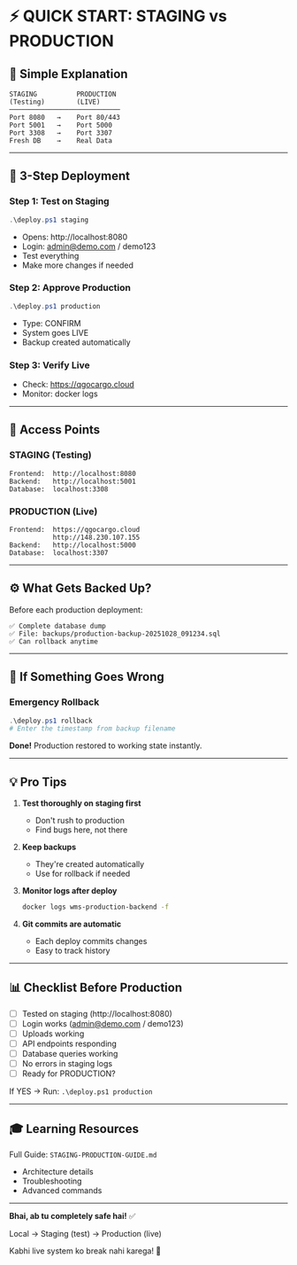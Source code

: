 # ⚡ QUICK START: STAGING vs PRODUCTION

## 🎯 Simple Explanation

```
STAGING          PRODUCTION
(Testing)        (LIVE)
────────────────────────────
Port 8080   →    Port 80/443
Port 5001   →    Port 5000
Port 3308   →    Port 3307
Fresh DB    →    Real Data
```

---

## 🚀 3-Step Deployment

### Step 1: Test on Staging
```powershell
.\deploy.ps1 staging
```
- Opens: http://localhost:8080
- Login: admin@demo.com / demo123
- Test everything
- Make more changes if needed

### Step 2: Approve Production
```powershell
.\deploy.ps1 production
```
- Type: CONFIRM
- System goes LIVE
- Backup created automatically

### Step 3: Verify Live
- Check: https://qgocargo.cloud
- Monitor: docker logs

---

## 📱 Access Points

### STAGING (Testing)
```
Frontend:  http://localhost:8080
Backend:   http://localhost:5001
Database:  localhost:3308
```

### PRODUCTION (Live)
```
Frontend:  https://qgocargo.cloud
           http://148.230.107.155
Backend:   http://localhost:5000
Database:  localhost:3307
```

---

## ⚙️ What Gets Backed Up?

Before each production deployment:
```
✅ Complete database dump
✅ File: backups/production-backup-20251028_091234.sql
✅ Can rollback anytime
```

---

## 🔄 If Something Goes Wrong

### Emergency Rollback
```powershell
.\deploy.ps1 rollback
# Enter the timestamp from backup filename
```

**Done!** Production restored to working state instantly.

---

## 💡 Pro Tips

1. **Test thoroughly on staging first**
   - Don't rush to production
   - Find bugs here, not there

2. **Keep backups**
   - They're created automatically
   - Use for rollback if needed

3. **Monitor logs after deploy**
   ```bash
   docker logs wms-production-backend -f
   ```

4. **Git commits are automatic**
   - Each deploy commits changes
   - Easy to track history

---

## 📊 Checklist Before Production

- [ ] Tested on staging (http://localhost:8080)
- [ ] Login works (admin@demo.com / demo123)
- [ ] Uploads working
- [ ] API endpoints responding
- [ ] Database queries working
- [ ] No errors in staging logs
- [ ] Ready for PRODUCTION?

If YES → Run: `.\deploy.ps1 production`

---

## 🎓 Learning Resources

Full Guide: `STAGING-PRODUCTION-GUIDE.md`
- Architecture details
- Troubleshooting
- Advanced commands

---

**Bhai, ab tu completely safe hai!** ✅

Local → Staging (test) → Production (live)

Kabhi live system ko break nahi karega! 🚀
